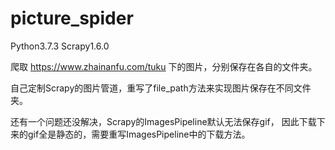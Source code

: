 # picture_spider
Python3.7.3
Scrapy1.6.0

爬取 https://www.zhainanfu.com/tuku 下的图片，分别保存在各自的文件夹。

自己定制Scrapy的图片管道，重写了file_path方法来实现图片保存在不同文件夹。

还有一个问题还没解决，Scrapy的ImagesPipeline默认无法保存gif，
因此下载下来的gif全是静态的，需要重写ImagesPipeline中的下载方法。
